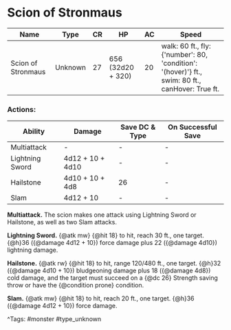 # Scion of Stronmaus

| Name | Type | CR | HP | AC | Speed |
|------|------|----|----|----|-------|
| Scion of Stronmaus | Unknown | 27 | 656 (32d20 + 320) | 20 | walk: 60 ft., fly: {'number': 80, 'condition': '(hover)'} ft., swim: 80 ft., canHover: True ft. |

### Actions:

| Ability | Damage | Save DC & Type | On Successful Save |
|---------|--------|----------------|--------------------|
| Multiattack | - | - | - |
| Lightning Sword | 4d12 + 10 + 4d10 | - | - |
| Hailstone | 4d10 + 10 + 4d8 | 26 | - |
| Slam | 4d12 + 10 | - | - |


**Multiattack.** The scion makes one attack using Lightning Sword or Hailstone, as well as two Slam attacks.

**Lightning Sword.** {@atk mw} {@hit 18} to hit, reach 30 ft., one target. {@h}36 ({@damage 4d12 + 10}) force damage plus 22 ({@damage 4d10}) lightning damage.

**Hailstone.** {@atk rw} {@hit 18} to hit, range 120/480 ft., one target. {@h}32 ({@damage 4d10 + 10}) bludgeoning damage plus 18 ({@damage 4d8}) cold damage, and the target must succeed on a {@dc 26} Strength saving throw or have the {@condition prone} condition.

**Slam.** {@atk mw} {@hit 18} to hit, reach 20 ft., one target. {@h}36 ({@damage 4d12 + 10}) force damage.

^Tags: #monster #type_unknown